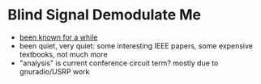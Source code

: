 # Blind Signal Demodulate Me

- [been known for a while](http://marc.info/?l=cypherpunks&m=95279516021660)
- been quiet, very quiet: some interesting IEEE papers, some expensive textbooks, not much more
- "analysis" is current conference circuit term? mostly due to gnuradio/USRP work

